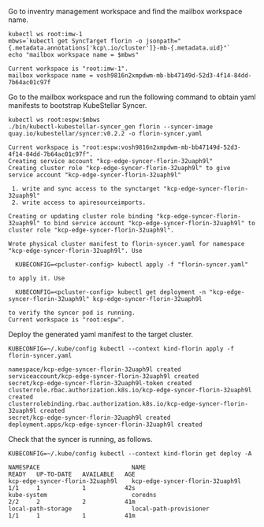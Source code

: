 <!--edge-syncer-0-deploy-florin-start-->
Go to inventry management workspace and find the mailbox workspace name.
```shell
kubectl ws root:imw-1
mbws=`kubectl get SyncTarget florin -o jsonpath="{.metadata.annotations['kcp\.io/cluster']}-mb-{.metadata.uid}"`
echo "mailbox workspace name = $mbws"
```
``` { .bash .no-copy }
Current workspace is "root:imw-1".
mailbox workspace name = vosh9816n2xmpdwm-mb-bb47149d-52d3-4f14-84dd-7b64ac01c97f
```

Go to the mailbox workspace and run the following command to obtain yaml manifests to bootstrap KubeStellar Syncer.
```shell
kubectl ws root:espw:$mbws
./bin/kubectl-kubestellar-syncer_gen florin --syncer-image quay.io/kubestellar/syncer:v0.2.2 -o florin-syncer.yaml
```
``` { .bash .no-copy }
Current workspace is "root:espw:vosh9816n2xmpdwm-mb-bb47149d-52d3-4f14-84dd-7b64ac01c97f".
Creating service account "kcp-edge-syncer-florin-32uaph9l"
Creating cluster role "kcp-edge-syncer-florin-32uaph9l" to give service account "kcp-edge-syncer-florin-32uaph9l"

 1. write and sync access to the synctarget "kcp-edge-syncer-florin-32uaph9l"
 2. write access to apiresourceimports.

Creating or updating cluster role binding "kcp-edge-syncer-florin-32uaph9l" to bind service account "kcp-edge-syncer-florin-32uaph9l" to cluster role "kcp-edge-syncer-florin-32uaph9l".

Wrote physical cluster manifest to florin-syncer.yaml for namespace "kcp-edge-syncer-florin-32uaph9l". Use

  KUBECONFIG=<pcluster-config> kubectl apply -f "florin-syncer.yaml"

to apply it. Use

  KUBECONFIG=<pcluster-config> kubectl get deployment -n "kcp-edge-syncer-florin-32uaph9l" kcp-edge-syncer-florin-32uaph9l

to verify the syncer pod is running.
Current workspace is "root:espw".
```

Deploy the generated yaml manifest to the target cluster.
```shell
KUBECONFIG=~/.kube/config kubectl --context kind-florin apply -f florin-syncer.yaml
```
``` { .bash .no-copy }
namespace/kcp-edge-syncer-florin-32uaph9l created
serviceaccount/kcp-edge-syncer-florin-32uaph9l created
secret/kcp-edge-syncer-florin-32uaph9l-token created
clusterrole.rbac.authorization.k8s.io/kcp-edge-syncer-florin-32uaph9l created
clusterrolebinding.rbac.authorization.k8s.io/kcp-edge-syncer-florin-32uaph9l created
secret/kcp-edge-syncer-florin-32uaph9l created
deployment.apps/kcp-edge-syncer-florin-32uaph9l created
```
    
Check that the syncer is running, as follows.
```shell
KUBECONFIG=~/.kube/config kubectl --context kind-florin get deploy -A
```
``` { .bash .no-copy }
NAMESPACE                          NAME                               READY   UP-TO-DATE   AVAILABLE   AGE
kcp-edge-syncer-florin-32uaph9l    kcp-edge-syncer-florin-32uaph9l    1/1     1            1           42s
kube-system                        coredns                            2/2     2            2           41m
local-path-storage                 local-path-provisioner             1/1     1            1           41m
```

<!--edge-syncer-0-deploy-florin-end-->